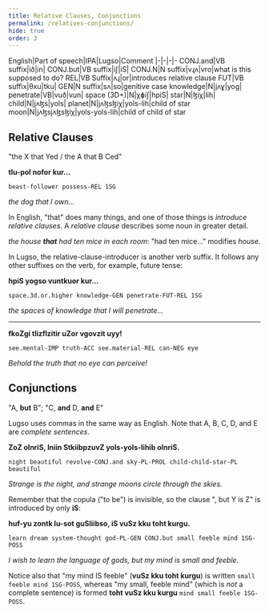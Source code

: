 ```yaml
---
title: Relative Clauses, Conjunctions
permalink: /relatives-conjunctions/
hide: true
order: 3
---
```


English|Part of speech|IPA|Lugso|Comment
|-|-|-|-
CONJ.and|VB suffix|ið|in|
CONJ.but|VB suffix|iʃ|iS|
CONJ.N|N suffix|vɻʌ|vro|what is this supposed to do?
REL|VB Suffix|ʌɻ|or|introduces relative clause
FUT|VB suffix|θxu|tku|
GEN|N suffix|sʌ|so|genitive case
knowledge|N|jʌɣ|yog|
penetrate|VB|vuð|vun|
space (3D+)|N|χɸiʃ|hpiS|
star|N|ɮiχ|lih|
child|N|jʌɮs|yols|
planet|N|jʌɮsɮiχ|yols-lih|child of star
moon|N|jʌɮsjʌɮsɮiχ|yols-yols-lih|child of child of star

## Relative Clauses

"the X that Yed / the A that B Ced"

**tlu-pol nofor kur...**

`beast-follower possess-REL 1SG`

_the dog that I own..._

In English, "that" does many things, and one of those things is _introduce relative clauses_. A _relative clause_ describes some noun in greater detail.

_the house **that** had ten mice in each room_: "had ten mice..." modifies _house_.

In Lugso, the relative-clause-introducer is another verb suffix. It follows any other suffixes on the verb, for example, future tense:

**hpiS yogso vuntkuor kur...**

`space.3d.or.higher knowledge-GEN penetrate-FUT-REL 1SG`

_the spaces of knowledge that I will penetrate..._

---

**fkoZgi tlizflzitir uZor vgovzit uyy!**

`see.mental-IMP truth-ACC see.material-REL can-NEG eye`

_Behold the truth that no eye can perceive!_

## Conjunctions

"A, **but** B"; "C, **and** D, **and** E"

Lugso uses commas in the same way as English. Note that A, B, C, D, and E are _complete sentences_.

**ZoZ olnriS, lniin StkiibpzuvZ yols-yols-lihib olnriS.**

`night beautiful revolve-CONJ.and sky-PL-PROL child-child-star-PL beautiful`

_Strange is the night, and strange moons circle through the skies._

Remember that the copula ("to be") is invisible, so the clause ", but Y is Z" is introduced by only **iS**:

**huf-yu zontk lu-sot guSliibso, iS vuSz kku toht kurgu.**

`learn dream system-thought god-PL-GEN CONJ.but small feeble mind 1SG-POSS`

_I wish to learn the language of gods, but my mind is small and feeble._

Notice also that "my mind IS feeble" (**vuSz kku toht kurgu**) is written `small feeble mind 1SG-POSS`, whereas "my small, feeble mind" (which is _not_ a complete sentence) is formed **toht vuSz kku kurgu** `mind small feeble 1SG-POSS`.
